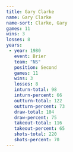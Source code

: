 ```yaml
---
title: Gary Clarke
name: Gary Clarke
name-sort: Clarke, Gary
games: 11
wins: 3
losses: 8
years:
 - year: 1980
   event: Brier
   team: "NS"
   position: Second
   games: 11
   wins: 3
   losses: 8
   inturn-total: 98
   inturn-percent: 66
   outturn-total: 122
   outturn-percent: 73
   draw-total: 104
   draw-percent: 75
   takeout-total: 116
   takeout-percent: 65
   shots-total: 220
   shots-percent: 70
---
```

